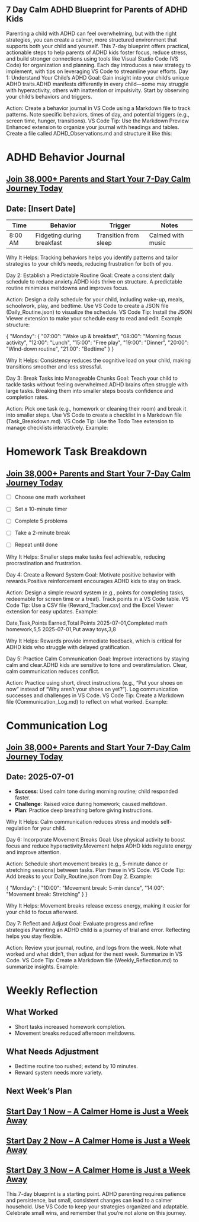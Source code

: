 ## 7 Day Calm ADHD Blueprint for Parents of ADHD Kids
Parenting a child with ADHD can feel overwhelming, but with the right strategies, you can create a calmer, more structured environment that supports both your child and yourself. This 7-day blueprint offers practical, actionable steps to help parents of ADHD kids foster focus, reduce stress, and build stronger connections using tools like Visual Studio Code (VS Code) for organization and planning. Each day introduces a new strategy to implement, with tips on leveraging VS Code to streamline your efforts.
Day 1: Understand Your Child’s ADHD
Goal: Gain insight into your child’s unique ADHD traits.ADHD manifests differently in every child—some may struggle with hyperactivity, others with inattention or impulsivity. Start by observing your child’s behaviors and triggers.

Action: Create a behavior journal in VS Code using a Markdown file to track patterns. Note specific behaviors, times of day, and potential triggers (e.g., screen time, hunger, transitions).
VS Code Tip: Use the Markdown Preview Enhanced extension to organize your journal with headings and tables. Create a file called ADHD_Observations.md and structure it like this:

# ADHD Behavior Journal
## [Join 38,000+ Parents and Start Your 7-Day Calm Journey Today](https://sites.google.com/view/7-day-calm-adhd-blueprint/home)

## Date: [Insert Date]
| Time | Behavior | Trigger | Notes |
|------|----------|---------|-------|
| 8:00 AM | Fidgeting during breakfast | Transition from sleep | Calmed with music |


Why It Helps: Tracking behaviors helps you identify patterns and tailor strategies to your child’s needs, reducing frustration for both of you.

Day 2: Establish a Predictable Routine
Goal: Create a consistent daily schedule to reduce anxiety.ADHD kids thrive on structure. A predictable routine minimizes meltdowns and improves focus.

Action: Design a daily schedule for your child, including wake-up, meals, schoolwork, play, and bedtime. Use VS Code to create a JSON file (Daily_Routine.json) to visualize the schedule.
VS Code Tip: Install the JSON Viewer extension to make your schedule easy to read and edit. Example structure:

{
  "Monday": {
    "07:00": "Wake up & breakfast",
    "08:00": "Morning focus activity",
    "12:00": "Lunch",
    "15:00": "Free play",
    "19:00": "Dinner",
    "20:00": "Wind-down routine",
    "21:00": "Bedtime"
  }
}


Why It Helps: Consistency reduces the cognitive load on your child, making transitions smoother and less stressful.

Day 3: Break Tasks into Manageable Chunks
Goal: Teach your child to tackle tasks without feeling overwhelmed.ADHD brains often struggle with large tasks. Breaking them into smaller steps boosts confidence and completion rates.

Action: Pick one task (e.g., homework or cleaning their room) and break it into smaller steps. Use VS Code to create a checklist in a Markdown file (Task_Breakdown.md).
VS Code Tip: Use the Todo Tree extension to manage checklists interactively. Example:

# Homework Task Breakdown
## [Join 38,000+ Parents and Start Your 7-Day Calm Journey Today](https://sites.google.com/view/7-day-calm-adhd-blueprint/home)
- [ ] Choose one math worksheet
- [ ] Set a 10-minute timer
- [ ] Complete 5 problems
- [ ] Take a 2-minute break
- [ ] Repeat until done


Why It Helps: Smaller steps make tasks feel achievable, reducing procrastination and frustration.

Day 4: Create a Reward System
Goal: Motivate positive behavior with rewards.Positive reinforcement encourages ADHD kids to stay on track.

Action: Design a simple reward system (e.g., points for completing tasks, redeemable for screen time or a treat). Track points in a VS Code table.
VS Code Tip: Use a CSV file (Reward_Tracker.csv) and the Excel Viewer extension for easy updates. Example:

Date,Task,Points Earned,Total Points
2025-07-01,Completed math homework,5,5
2025-07-01,Put away toys,3,8


Why It Helps: Rewards provide immediate feedback, which is critical for ADHD kids who struggle with delayed gratification.

Day 5: Practice Calm Communication
Goal: Improve interactions by staying calm and clear.ADHD kids are sensitive to tone and overstimulation. Clear, calm communication reduces conflict.

Action: Practice using short, direct instructions (e.g., “Put your shoes on now” instead of “Why aren’t your shoes on yet?”). Log communication successes and challenges in VS Code.
VS Code Tip: Create a Markdown file (Communication_Log.md) to reflect on what worked. Example:

# Communication Log
## [Join 38,000+ Parents and Start Your 7-Day Calm Journey Today](https://sites.google.com/view/7-day-calm-adhd-blueprint/home)
## Date: 2025-07-01
- **Success**: Used calm tone during morning routine; child responded faster.
- **Challenge**: Raised voice during homework; caused meltdown.
- **Plan**: Practice deep breathing before giving instructions.


Why It Helps: Calm communication reduces stress and models self-regulation for your child.

Day 6: Incorporate Movement Breaks
Goal: Use physical activity to boost focus and reduce hyperactivity.Movement helps ADHD kids regulate energy and improve attention.

Action: Schedule short movement breaks (e.g., 5-minute dance or stretching sessions) between tasks. Plan these in VS Code.
VS Code Tip: Add breaks to your Daily_Routine.json from Day 2. Example:

{
  "Monday": {
    "10:00": "Movement break: 5-min dance",
    "14:00": "Movement break: Stretching"
  }
}


Why It Helps: Movement breaks release excess energy, making it easier for your child to focus afterward.

Day 7: Reflect and Adjust
Goal: Evaluate progress and refine strategies.Parenting an ADHD child is a journey of trial and error. Reflecting helps you stay flexible.

Action: Review your journal, routine, and logs from the week. Note what worked and what didn’t, then adjust for the next week. Summarize in VS Code.
VS Code Tip: Create a Markdown file (Weekly_Reflection.md) to summarize insights. Example:

# Weekly Reflection
## What Worked
- Short tasks increased homework completion.
- Movement breaks reduced afternoon meltdowns.
## What Needs Adjustment
- Bedtime routine too rushed; extend by 10 minutes.
- Reward system needs more variety.
## Next Week’s Plan
## [Start Day 1 Now – A Calmer Home is Just a Week Away](https://sites.google.com/view/7-day-calm-adhd-blueprint/home)
## [Start Day 2 Now – A Calmer Home is Just a Week Away](https://sites.google.com/view/7-day-calm-adhd-blueprint/home)
## [Start Day 3 Now – A Calmer Home is Just a Week Away](https://sites.google.com/view/7-day-calm-adhd-blueprint/home)

This 7-day blueprint is a starting point. ADHD parenting requires patience and persistence, but small, consistent changes can lead to a calmer household. Use VS Code to keep your strategies organized and adaptable. Celebrate small wins, and remember that you’re not alone on this journey.
